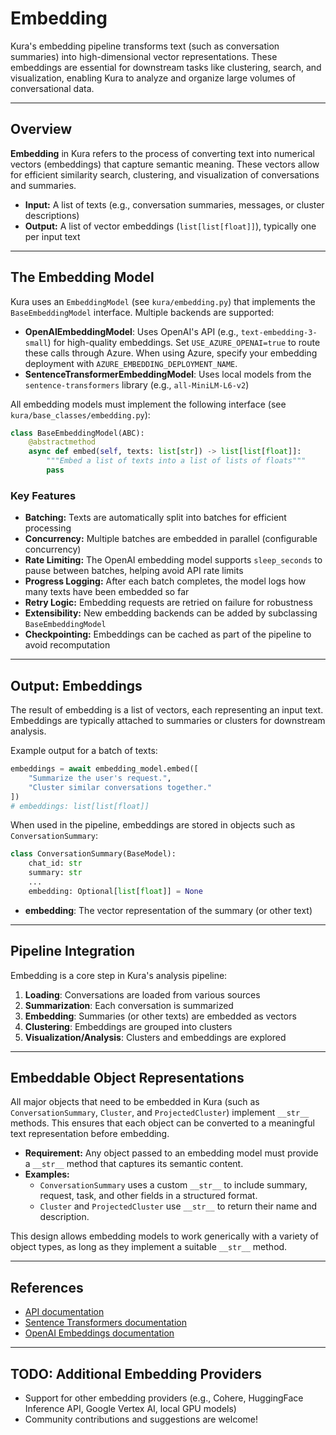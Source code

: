 # Embedding

Kura's embedding pipeline transforms text (such as conversation summaries) into high-dimensional vector representations. These embeddings are essential for downstream tasks like clustering, search, and visualization, enabling Kura to analyze and organize large volumes of conversational data.

---

## Overview

**Embedding** in Kura refers to the process of converting text into numerical vectors (embeddings) that capture semantic meaning. These vectors allow for efficient similarity search, clustering, and visualization of conversations and summaries.

- **Input:** A list of texts (e.g., conversation summaries, messages, or cluster descriptions)
- **Output:** A list of vector embeddings (`list[list[float]]`), typically one per input text

---

## The Embedding Model

Kura uses an `EmbeddingModel` (see `kura/embedding.py`) that implements the `BaseEmbeddingModel` interface. Multiple backends are supported:

 - **OpenAIEmbeddingModel**: Uses OpenAI's API (e.g., `text-embedding-3-small`) for high-quality embeddings. Set `USE_AZURE_OPENAI=true` to route these calls through Azure. When using Azure, specify your embedding deployment with `AZURE_EMBEDDING_DEPLOYMENT_NAME`.
- **SentenceTransformerEmbeddingModel**: Uses local models from the `sentence-transformers` library (e.g., `all-MiniLM-L6-v2`)

All embedding models must implement the following interface (see `kura/base_classes/embedding.py`):

```python
class BaseEmbeddingModel(ABC):
    @abstractmethod
    async def embed(self, texts: list[str]) -> list[list[float]]:
        """Embed a list of texts into a list of lists of floats"""
        pass
```

### Key Features

- **Batching:** Texts are automatically split into batches for efficient processing
- **Concurrency:** Multiple batches are embedded in parallel (configurable concurrency)
- **Rate Limiting:** The OpenAI embedding model supports `sleep_seconds` to pause between batches, helping avoid API rate limits
- **Progress Logging:** After each batch completes, the model logs how many texts have been embedded so far
- **Retry Logic:** Embedding requests are retried on failure for robustness
- **Extensibility:** New embedding backends can be added by subclassing `BaseEmbeddingModel`
- **Checkpointing:** Embeddings can be cached as part of the pipeline to avoid recomputation

---

## Output: Embeddings

The result of embedding is a list of vectors, each representing an input text. Embeddings are typically attached to summaries or clusters for downstream analysis.

Example output for a batch of texts:

```python
embeddings = await embedding_model.embed([
    "Summarize the user's request.",
    "Cluster similar conversations together."
])
# embeddings: list[list[float]]
```

When used in the pipeline, embeddings are stored in objects such as `ConversationSummary`:

```python
class ConversationSummary(BaseModel):
    chat_id: str
    summary: str
    ...
    embedding: Optional[list[float]] = None
```

- **embedding**: The vector representation of the summary (or other text)

---

## Pipeline Integration

Embedding is a core step in Kura's analysis pipeline:

1. **Loading**: Conversations are loaded from various sources
2. **Summarization**: Each conversation is summarized
3. **Embedding**: Summaries (or other texts) are embedded as vectors
4. **Clustering**: Embeddings are grouped into clusters
5. **Visualization/Analysis**: Clusters and embeddings are explored

---

## Embeddable Object Representations

All major objects that need to be embedded in Kura (such as `ConversationSummary`, `Cluster`, and `ProjectedCluster`) implement `__str__` methods. This ensures that each object can be converted to a meaningful text representation before embedding.

- **Requirement:** Any object passed to an embedding model must provide a `__str__` method that captures its semantic content.
- **Examples:**
  - `ConversationSummary` uses a custom `__str__` to include summary, request, task, and other fields in a structured format.
  - `Cluster` and `ProjectedCluster` use `__str__` to return their name and description.

This design allows embedding models to work generically with a variety of object types, as long as they implement a suitable `__str__` method.

---

## References

- [API documentation](../api/index.md)
- [Sentence Transformers documentation](https://www.sbert.net/)
- [OpenAI Embeddings documentation](https://platform.openai.com/docs/guides/embeddings)

---

## TODO: Additional Embedding Providers

- Support for other embedding providers (e.g., Cohere, HuggingFace Inference API, Google Vertex AI, local GPU models)
- Community contributions and suggestions are welcome!
